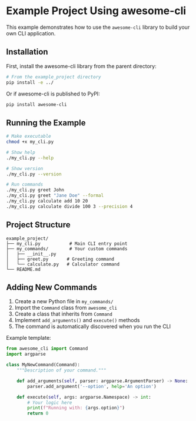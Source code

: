 # Example Project Using awesome-cli

This example demonstrates how to use the `awesome-cli` library to build your own CLI application.

## Installation

First, install the awesome-cli library from the parent directory:

```bash
# From the example_project directory
pip install -e ../
```

Or if awesome-cli is published to PyPI:

```bash
pip install awesome-cli
```

## Running the Example

```bash
# Make executable
chmod +x my_cli.py

# Show help
./my_cli.py --help

# Show version
./my_cli.py --version

# Run commands
./my_cli.py greet John
./my_cli.py greet "Jane Doe" --formal
./my_cli.py calculate add 10 20
./my_cli.py calculate divide 100 3 --precision 4
```

## Project Structure

```
example_project/
├── my_cli.py           # Main CLI entry point
├── my_commands/        # Your custom commands
│   ├── __init__.py
│   ├── greet.py       # Greeting command
│   └── calculate.py   # Calculator command
└── README.md
```

## Adding New Commands

1. Create a new Python file in `my_commands/`
2. Import the `Command` class from `awesome_cli`
3. Create a class that inherits from `Command`
4. Implement `add_arguments()` and `execute()` methods
5. The command is automatically discovered when you run the CLI

Example template:

```python
from awesome_cli import Command
import argparse

class MyNewCommand(Command):
    """Description of your command."""

    def add_arguments(self, parser: argparse.ArgumentParser) -> None:
        parser.add_argument('--option', help='An option')

    def execute(self, args: argparse.Namespace) -> int:
        # Your logic here
        print(f"Running with: {args.option}")
        return 0
```